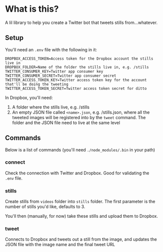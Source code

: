 # What is this?

A lil library to help you create a Twitter bot that tweets stills from...whatever.

## Setup

You'll need an `.env` file with the following in it:

```
DROPBOX_ACCESS_TOKEN=Access token for the Dropbox account the stills live in
DROPBOX_FOLDER=Name of the folder the stills live in, e.g. /stills
TWITTER_CONSUMER_KEY=Twitter app consumer key
TWITTER_CONSUMER_SECRET=Twitter app consumer secret
TWITTER_ACCESS_TOKEN_KEY=Twitter access token key for the account that'll be doing the tweeting
TWITTER_ACCESS_TOKEN_SECRET=Twitter access token secret for ditto
```

In Dropbox, you'll need:

1. A folder where the stills live, e.g. /stills
2. An empty JSON file called `<name>.json`, e.g. /stills.json, where all the tweeted images will be registered into by the `tweet` command. The folder and the JSON file need to live at the same level

## Commands

Below is a list of commands (you'll need `./node_modules/.bin` in your path)

### connect

Check the connection with Twitter and Dropbox. Good for validating the `.env` file.

### stills

Create stills from `videos` folder into `stills` folder. The first parameter is the number of stills you'd like, defaults to 3.

You'll then (manually, for now) take these stills and upload them to Dropbox.

### tweet

Connects to Dropbox and tweets out a still from the image, and updates the JSON file with the image name and the final tweet URL
